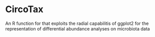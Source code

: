 # CircoTax
An R function for that exploits the radial capabilitis of ggplot2 for the representation of differential abundance analyses on microbiota data
